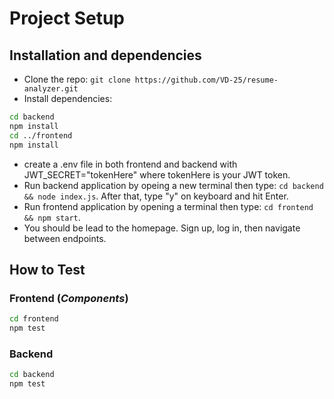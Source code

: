 # Project Setup

## Installation and dependencies

- Clone the repo: `git clone https://github.com/VD-25/resume-analyzer.git`
- Install dependencies:
```bash
cd backend
npm install
cd ../frontend
npm install
```
- create a .env file in both frontend and backend with JWT_SECRET="tokenHere" where tokenHere is your JWT token.
- Run backend application by opeing a new terminal then type: `cd backend && node index.js`. After that, type "y" on keyboard and hit Enter.
- Run frontend application by opening a terminal then type: `cd frontend && npm start`.
- You should be lead to the homepage. Sign up, log in, then navigate between endpoints.


## How to Test

### Frontend (*Components*)
```bash
cd frontend
npm test
```

### Backend
```bash
cd backend
npm test
```
